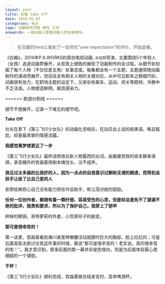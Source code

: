 ```yaml
---
layout: post
title: 白箱 take off
date: 2018-02-03
categories: WLR
tags: 动画制作流程 神作 工作
onewords: 一部动画人致敬动画人的动漫神作。
---
```

> 在豆瓣的feed上看到了一佳师兄"over expectation"的评价，开始追番。

《白箱》，2014年P.A.WORKS的原创电视动画, `水岛努`导演，主要围绕5个年轻人（女孩）追逐动画梦展开，从宏观上细致的展现了动画制作的全过程，从细节处刻画了每个人物（不仅仅是主角）处事态度。每集都会有一个主题，主题通常随动画制作的演进而展开，但往往会有相关人物的关键对应，从中可见剧本之精细巧妙。动画很有张力，在职场主题的设定下，又掺杂有飙车、运动、闯关等题材，冷静中不乏活泼。人物塑造鲜明，极具感染力。

====== 剧透分割线 ======

细节不想展开，记录一下难忘的细节吧。

**Take Off**

社长在拿下《第三飞行少女队》的动画化资格后，在动员会上说的结束语。略显尴尬，却是最真挚的情感流露。

**我感觉离梦想更近了一步**

《第三飞行少女队》最终话修改后新人物露西的台词，由屡屡受挫的坂本静香演绎。录音棚外的宫森葵用剧本掩住头，泣不成声。

**我见过太多画的比我好的人，因为一点点的自我意识过剩和无谓的顾虑，而将机会拱手让给了比自己差的人**

安原绘麻担心自己没有能力担任作监助手，彬江茂对她的鼓励。

**任何一位创作者，都拥有着一颗纤细、容易受伤的心灵，但是却总是免不了源源不绝的批评、指责和要求，所以为了保护自己，我穿上了铠甲**

碎掉的眼镜，哥特萝莉的外套，小笠原纶子的蜕变。

**那可是很幸苦的！**

第一话里，宫森葵看到濑川美里伸懒腰活动肩膀时巨大的胸部，脸上红红的；可是后面高梨太郎讨论其这件事的时候，葵说“那可是很辛苦的！老实说，真的很幸苦的啦！”。我才意识到，原来前面的那一幕并非是色情向，而是为后面体现葵心思细腻的一个铺垫。

**干杯！**

《第三飞行少女队》顺利完成，宫森葵做总结发言时，高举啤酒杯。
